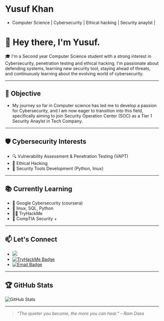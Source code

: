 # Yusuf Khan
- Computer Science | Cybersecurity | Ethical hacking | Security anaylst | 
# 👋 Hey there, I'm Yusuf.

🎓 I'm a Second year Computer Science student with a strong interest in Cybersecurity, penetration testing and ethical hacking. I'm passionate about defending systems, learning new security tool, staying ahead of threats, and continuously learning about the evolving world of cybersecurity.

---

## 🔑 Objective 

- My journey so far in Computer science has led me to develop a passion for Cybersecurity, and I am now eager to transition into this field, specifically aiming to join Security Operation Center (SOC) as a Tier 1 Security Anaylst in Tech Company. 


---

## 🛡️ Cybersecurity Interests

- 🔍 Vulnerability Assessment & Penetration Testing (VAPT)
- 🧠 Ethical Hacking 
- 🧰 Security Tools Development (Python, linux)
  

---


## 📚 Currently Learning

- 📘 Google Cybersecurity (coursera)
- 👾 linux, SQL, Python 
- 🏴‍☠️ TryHackMe
- 📖 CompTIA Security +

---

## 📫 Let's Connect

- <a href="https://linkedin.com"><img src="https://img.shields.io/badge/-LinkedIn-0072b1?&style=for-the-badge&logo=linkedin&logoColor=white" /></a>
- <a href="https://tryhackme.com/p/GeekTechie03" target="_blank">
  <img src="https://img.shields.io/badge/-TryHackMe-212C42?style=for-the-badge&logo=tryhackme&logoColor=white" alt="TryHackMe Badge" /> </a> 
- <a href="mailto:geektechie03@gmail.com">
  <img src="https://img.shields.io/badge/Email-geektechie03@gmail.com-D14836?style=for-the-badge&logo=gmail&logoColor=white" alt="Email Badge" />
</a>



---

## 🏆 GitHub Stats

![GitHub Stats](https://github-readme-stats.vercel.app/api?username=yourusername&show_icons=true&hide_title=true&count_private=true&hide=prs&theme=default)

---

> _"The quieter you become, the more you can hear." – Ram Dass_

